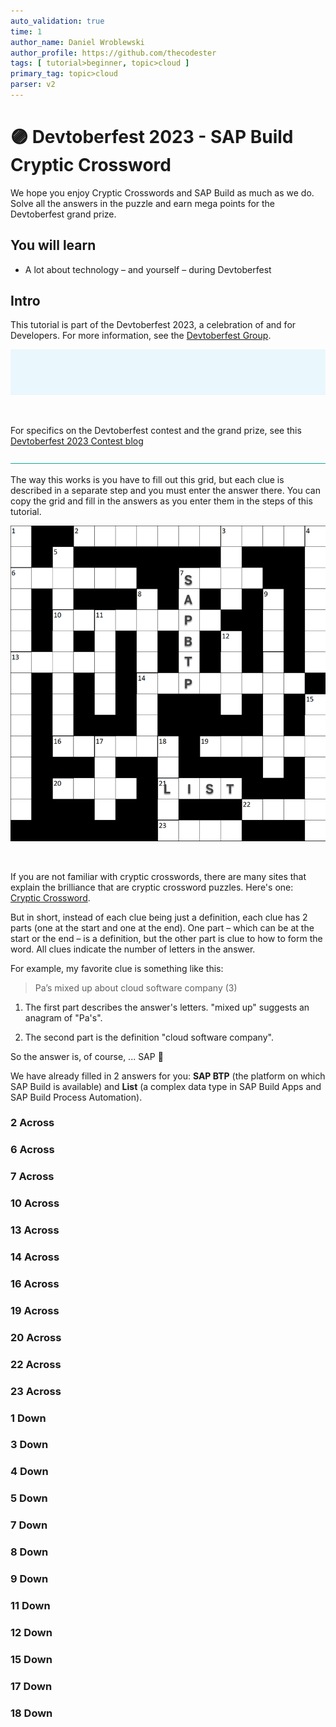 ```yaml
---
auto_validation: true
time: 1
author_name: Daniel Wroblewski
author_profile: https://github.com/thecodester
tags: [ tutorial>beginner, topic>cloud ]
primary_tag: topic>cloud 
parser: v2
---
```


# 🟣 Devtoberfest 2023 - SAP Build Cryptic Crossword
<!-- description --> We hope you enjoy Cryptic Crosswords and SAP Build as much as we do. Solve all the answers in the puzzle and earn mega points for the Devtoberfest grand prize.
 
## You will learn
- A lot about technology – and yourself – during Devtoberfest

## Intro
This tutorial is part of the Devtoberfest 2023, a celebration of and for Developers. For more information, see the [Devtoberfest Group](https://groups.community.sap.com/t5/devtoberfest/gh-p/Devtoberfest).

![Devtoberfest](devtoberfest-banner.gif)

&nbsp;

For specifics on the Devtoberfest contest and the grand prize, see this [Devtoberfest 2023 Contest blog](https://groups.community.sap.com/t5/devtoberfest-blog-posts/devtoberfest-2023-contest/ba-p/9357)

![Divider](divider.jpg)

The way this works is you have to fill out this grid, but each clue is described in a separate step and you must enter the answer there. You can copy the grid and fill in the answers as you enter them in the steps of this tutorial.

![Grid](Grid.png)

&nbsp;

If you are not familiar with cryptic crosswords, there are many sites that explain the brilliance that are cryptic crossword puzzles. Here's one: [Cryptic Crossword](http://www.sarahlolley.com/intro-to-cryptic-crosswords.html).

But in short, instead of each clue being just a definition, each clue has 2 parts (one at the start and one at the end). One part – which can be at the start or the end – is a definition, but the other part is clue to how to form the word. All clues indicate the number of letters in the answer.

For example, my favorite clue is something like this:

>Pa’s mixed up about cloud software company (3)

1. The first part describes the answer's letters. "mixed up" suggests an anagram of "Pa's".

2. The second part is the definition "cloud software company".

So the answer is, of course,  ... SAP 🥳 

We have already filled in 2 answers for you: **SAP BTP** (the platform on which SAP Build is available) and **List** (a complex data type in SAP Build Apps and SAP Build Process Automation).

### 2 Across

### 6 Across

### 7 Across

### 10 Across

### 13 Across

### 14 Across

### 16 Across

### 19 Across

### 20 Across

### 22 Across

### 23 Across


### 1 Down

### 3 Down

### 4 Down

### 5 Down

### 7 Down

### 8 Down

### 9 Down

### 11 Down

### 12 Down

### 15 Down

### 17 Down

### 18 Down


